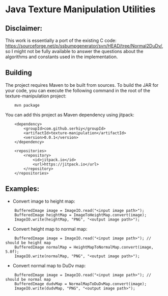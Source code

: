# Java Texture Manipulation Utilities

## Disclaimer: 
This work is essentially a port of the existing C code: https://sourceforge.net/p/ssbumpgenerator/svn/HEAD/tree/Normal2DuDv/, so I might not be fully available to answer the questions about the algorithms and constants used in the implementation.

## Building

The project requires Maven to be built from sources. To build the JAR for your code, you can execute the following command in the root of the texture-manipulation project:
```
	mvn package
```

You can add this project as Maven dependency using jitpack:
```
	<dependency>
	    <groupId>com.github.serhiy</groupId>
	    <artifactId>texture-manipulation</artifactId>
	    <version>0.0.1</version>
	</dependency>
	
	<repositories>
	    <repository>
	        <id>jitpack.io</id>
	        <url>https://jitpack.io</url>
	    </repository>
	</repositories>
```

## Examples:

- Convert image to height map:
```
	BufferedImage image = ImageIO.read("<input image path>");
	BufferedImage heightMap = ImageToHeightMap.convert(image);
	ImageIO.write(heightMap, "PNG", "<output image path>");
```
	
- Convert height map to normal map:
```
	BufferedImage image = ImageIO.read("<input image path>"); // should be height map
	BufferedImage normalMap = HeightMapToNormalMap.convert(image, 5.0f);
	ImageIO.write(normalMap, "PNG", "<output image path>");
```
	
- Convert normal map to DuDv map:
```
	BufferedImage image = ImageIO.read("<input image path>"); // should be normal map
	BufferedImage dudvMap = NormalMapToDuDvMap.convert(image);
	ImageIO.write(dudvMap, "PNG", "<output image path>");
```
